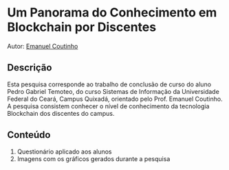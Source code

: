 # Um Panorama do Conhecimento em Blockchain por Discentes

Autor: [Emanuel Coutinho](https://github.com/emanuelcoutinho)

## Descrição

Esta pesquisa corresponde ao trabalho de conclusão de curso do aluno Pedro Gabriel Temoteo, do curso Sistemas de Informação da Universidade Federal do Ceará, Campus Quixadá, orientado pelo Prof. Emanuel Coutinho.
A pesquisa consistem conhecer o nível de conhecimento da tecnologia Blockchain dos discentes do campus.

## Conteúdo

1. Questionário aplicado aos alunos
2. Imagens com os gráficos gerados durante a pesquisa

